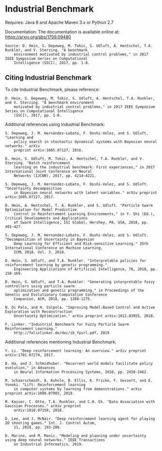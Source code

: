 # Industrial Benchmark 

Requires: Java 8 and Apache Maven 3.x or Python 2.7

Documentation: The documentation is available online at: https://arxiv.org/abs/1709.09480

	Source: D. Hein, S. Depeweg, M. Tokic, S. Udluft, A. Hentschel, T.A. Runkler, and V. Sterzing. "A benchmark 
		environment motivated by industrial control problems," in 2017 IEEE Symposium Series on Computational 
		Intelligence (SSCI), 2017, pp. 1-8. 

## Citing Industrial Benchmark

To cite Industrial Benchmark, please reference:

	D. Hein, S. Depeweg, M. Tokic, S. Udluft, A. Hentschel, T.A. Runkler, and V. Sterzing. "A benchmark environment 
		motivated by industrial control problems," in 2017 IEEE Symposium Series on Computational Intelligence 
		(SSCI), 2017, pp. 1-8. 

Additional references using Industrial Benchmark:
	
	S. Depeweg, J. M. Hernández-Lobato, F. Doshi-Velez, and S. Udluft. "Learning and
		policy search in stochastic dynamical systems with Bayesian neural networks." arXiv
		preprint arXiv:1605.07127, 2016.

	D. Hein, S. Udluft, M. Tokic, A. Hentschel, T.A. Runkler, and V. Sterzing. "Batch reinforcement 
		learning on the industrial benchmark: First experiences," in 2017 International Joint Conference on Neural
		Networks (IJCNN), 2017, pp. 4214–4221.

	S. Depeweg, J. M. Hernández-Lobato, F. Doshi-Velez, and S. Udluft. "Uncertainty decomposition 
		in Bayesian neural networks with latent variables." arXiv preprint arXiv:1605.07127, 2017.
		
	D. Hein, A. Hentschel, T. A. Runkler, and S. Udluft. "Particle Swarm Optimization for Model Predictive 
		Control in Reinforcement Learning Environments," in Y. Shi (Ed.), Critical Developments and Applications 
		of Swarm Intelligence, IGI Global, Hershey, PA, USA, 2018, pp. 401–427.
		
	S. Depeweg, J. M. Hernandez-Lobato, F. Doshi-Velez, and S. Udluft. "Decomposition of Uncertainty in Bayesian 
		Deep Learning for Efficient and Risk-sensitive Learning." 35th International Conference on Machine Learning, 
		ICML 2018. Vol. 3. 2018.
	
	D. Hein, S. Udluft, and T.A. Runkler. "Interpretable policies for reinforcement learning by genetic programming." 
		Engineering Applications of Artificial Intelligence, 76, 2018, pp. 158-169.
	
	D. Hein, S. Udluft, and T.A. Runkler. "Generating interpretable fuzzy controllers using particle swarm 
		optimization and genetic programming," in Proceedings of the Genetic and Evolutionary Computation Conference 
		Companion, ACM, 2018, pp. 1268-1275.
	
	N. Di Palo, and H. Valpola. "Improving Model-Based Control and Active Exploration with Reconstruction 
		Uncertainty Optimization." arXiv preprint arXiv:1812.03955, 2018.
	
	F. Linker. "Industrial Benchmark for Fuzzy Particle Swarm Reinforcement Learning." 
		http://felixlinker.de/doc/ib_fpsrl.pdf, 2019

Additional references mentioning Industrial Benchmark:

	Y. Li. "Deep reinforcement learning: An overview." arXiv preprint arXiv:1701.07274, 2017.
	
	D. Ha, and J. Schmidhuber. "Recurrent world models facilitate policy evolution," in Advances 
		in Neural Information Processing Systems, 2018, pp. 2450-2462.
	
	M. Schaarschmidt, A. Kuhnle, B. Ellis, K. Fricke, F. Gessert, and E. Yoneki. "Lift: Reinforcement learning 
		in computer systems by learning from demonstrations." arXiv preprint arXiv:1808.07903, 2018.
	
	M. Kaiser, C. Otte, T.A. Runkler, and C.H. Ek. "Data Association with Gaussian Processes." arXiv preprint 
		arXiv:1810.07158, 2018.
	
	D. Lee, and J. McNair. "Deep reinforcement learning agent for playing 2D shooting games." Int. J. Control Autom, 
		11, 2018, pp. 193-200.
	
	D. Marino, and M. Manic. "Modeling and planning under uncertainty using deep neural networks." IEEE Transactions 
		on Industrial Informatics, 2019.
